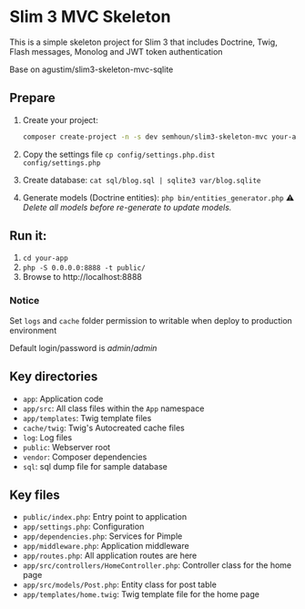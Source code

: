 # Slim 3 MVC Skeleton

This is a simple skeleton project for Slim 3 that includes Doctrine, Twig, Flash messages, Monolog and JWT token authentication

Base on agustim/slim3-skeleton-mvc-sqlite

## Prepare

1. Create your project:


   ```bash
   composer create-project -n -s dev semhoun/slim3-skeleton-mvc your-app
   ```
2. Copy the settings file `cp config/settings.php.dist config/settings.php`
3. Create database: `cat sql/blog.sql | sqlite3 var/blog.sqlite`
4. Generate models (Doctrine entities): `php bin/entities_generator.php`
:warning: *Delete all models before re-generate to update models.*

## Run it:

1. `cd your-app`
2. `php -S 0.0.0.0:8888 -t public/`
3. Browse to http://localhost:8888

### Notice

Set `logs` and `cache` folder permission to writable when deploy to production environment

Default login/password is *admin*/*admin*

## Key directories

* `app`: Application code
* `app/src`: All class files within the `App` namespace
* `app/templates`: Twig template files
* `cache/twig`: Twig's Autocreated cache files
* `log`: Log files
* `public`: Webserver root
* `vendor`: Composer dependencies
* `sql`: sql dump file for sample database

## Key files

* `public/index.php`: Entry point to application
* `app/settings.php`: Configuration
* `app/dependencies.php`: Services for Pimple
* `app/middleware.php`: Application middleware
* `app/routes.php`: All application routes are here
* `app/src/controllers/HomeController.php`: Controller class for the home page
* `app/src/models/Post.php`: Entity class for post table
* `app/templates/home.twig`: Twig template file for the home page
